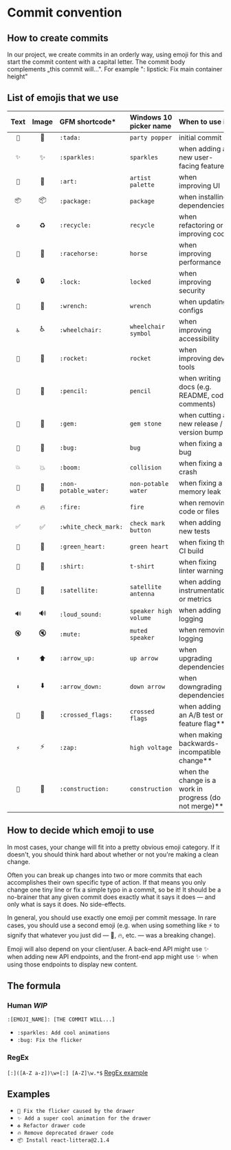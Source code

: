 # Commit convention

## How to create commits

In our project, we create commits in an orderly way, using emoji for this and start the commit content with a capital letter. 
The commit body complements  „this commit will...". For example ": lipstick: Fix main container height"

## List of emojis that we use

| Text | Image | GFM shortcode* | Windows 10 picker name | When to use it |
|:--:|:-----:|:--------- |:-------------- |:-------------- |
| `🎉` | :tada: | `:tada:` | `party popper` | initial commit |
| `✨` | :sparkles: | `:sparkles:` | `sparkles` | when adding a new user-facing feature |
| `🎨` | :art: | `:art:` | `artist palette` | when improving UI |
| `📦` | :package: | `:package:` | `package` | when installing dependencies |
| `♻️` | :recycle: | `:recycle:` | `recycle` | when refactoring or improving code |
| `🐎` | :racehorse: | `:racehorse:` | `horse` | when improving performance |
| `🔒` | :lock: | `:lock:` | `locked` | when improving security |
| `🔧` | :wrench: | `:wrench:` | `wrench` | when updating configs |
| `♿` | :wheelchair: | `:wheelchair:` | `wheelchair symbol` |  when improving accessibility |
| `🚀` | :rocket: | `:rocket:` | `rocket` | when improving dev tools |
| `📝` | :pencil: | `:pencil:` | `pencil` | when writing docs (e.g. README, code comments) |
| `💎` | :gem: | `:gem:` | `gem stone` | when cutting a new release / version bump |
| `🐛` | :bug: | `:bug:` | `bug` | when fixing a bug |
| `💥` | :boom: | `:boom:` | `collision` | when fixing a crash |
| `🚱` | :non-potable_water: | `:non-potable_water:` | `non-potable water` | when fixing a memory leak |
| `🔥` | :fire: | `:fire:` | `fire` | when removing code or files |
| `✅` | :white_check_mark: | `:white_check_mark:` | `check mark button` | when adding new tests |
| `💚` | :green_heart: | `:green_heart:` | `green heart` | when fixing the CI build |
| `👕` | :shirt: | `:shirt:` | `t-shirt` | when fixing linter warnings |
| `📡` | :satellite: | `:satellite:` | `satellite antenna` | when adding instrumentation or metrics |
| `🔊` | :loud_sound: | `:loud_sound:` | `speaker high volume` | when adding logging |
| `🔇` | :mute: | `:mute:` | `muted speaker` | when removing logging |
| `⬆` | :arrow_up: | `:arrow_up:` | `up arrow` | when upgrading dependencies |
| `⬇` | :arrow_down: | `:arrow_down:` | `down arrow` | when downgrading dependencies |
| `🎌` | :crossed_flags: | `:crossed_flags:` | `crossed flags` | when adding an A/B test or feature flag** |
| `⚡` | :zap: | `:zap:` | `high voltage` | when making a backwards-incompatible change** |
| `🚧` | :construction: | `:construction:` | `construction` | when the change is a work in progress (do not merge)** |

## How to decide which emoji to use

In most cases, your change will fit into a pretty obvious emoji category. If it doesn't, you should think hard about whether or not you're making a clean change. 

Often you can break up changes into two or more commits that each accomplishes their own specific type of action. If that means you only change one tiny line or fix a simple typo in a commit, so be it! It should be a no-brainer that any given commit does exactly what it says it does — and only what is says it does. No side-effects. 

In general, you should use exactly one emoji per commit message. In rare cases, you should use a second emoji (e.g. when using something like ⚡ to signify that whatever you just did — 🐛, 🔥, etc. — was a breaking change). 

Emoji will also depend on your client/user. A back-end API might use ✨ when adding new API endpoints, and the front-end app might use ✨ when using those endpoints to display new content.

## The formula

### Human *WIP*
`:[EMOJI_NAME]: [THE COMMIT WILL...]`
- `:sparkles: Add cool animations`
- `:bug: Fix the flicker`


### RegEx
`[:]([A-Z a-z])\w+[:] [A-Z]\w.*$`
[RegEx example](regexr.com/5hrd4)

## Examples
- `🐛 Fix the flicker caused by the drawer`
- `✨ Add a super cool animation for the drawer`
- `♻️ Refactor drawer code`
- `🔥 Remove deprecated drawer code`
- `📦 Install react-littera@2.1.4`
